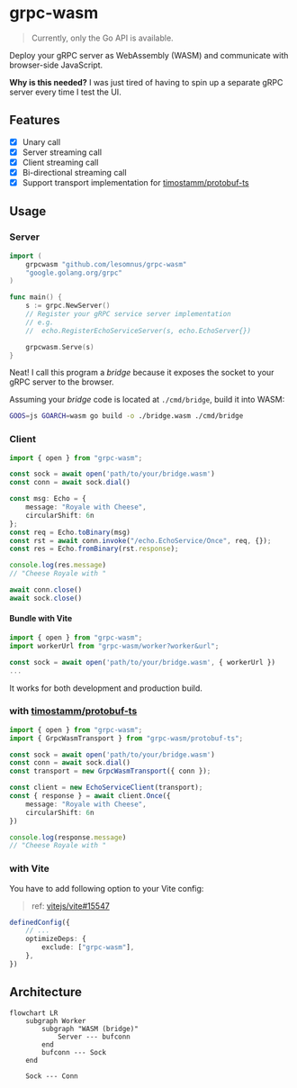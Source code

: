 # grpc-wasm

> Currently, only the Go API is available.

Deploy your gRPC server as WebAssembly (WASM) and communicate with browser-side JavaScript.

**Why is this needed?** I was just tired of having to spin up a separate gRPC server every time I test the UI.

## Features

- [x] Unary call
- [x] Server streaming call
- [x] Client streaming call
- [x] Bi-directional streaming call
- [x] Support transport implementation for [timostamm/protobuf-ts](https://github.com/timostamm/protobuf-ts)

## Usage

### Server

```go
import (
	grpcwasm "github.com/lesomnus/grpc-wasm"
	"google.golang.org/grpc"
)

func main() {
	s := grpc.NewServer()
	// Register your gRPC service server implementation
	// e.g.
	//  echo.RegisterEchoServiceServer(s, echo.EchoServer{})

	grpcwasm.Serve(s)
}
```

Neat! I call this program a *bridge* because it exposes the socket to your gRPC server to the browser.

Assuming your *bridge* code is located at `./cmd/bridge`, build it into WASM:
```sh
GOOS=js GOARCH=wasm go build -o ./bridge.wasm ./cmd/bridge
```

### Client
```ts
import { open } from "grpc-wasm";

const sock = await open('path/to/your/bridge.wasm')
const conn = await sock.dial()

const msg: Echo = {
	message: "Royale with Cheese",
	circularShift: 6n
};
const req = Echo.toBinary(msg)
const rst = await conn.invoke("/echo.EchoService/Once", req, {});
const res = Echo.fromBinary(rst.response);

console.log(res.message)
// "Cheese Royale with "

await conn.close()
await sock.close()
```

#### Bundle with Vite

```ts
import { open } from "grpc-wasm";
import workerUrl from "grpc-wasm/worker?worker&url";

const sock = await open('path/to/your/bridge.wasm', { workerUrl })
...
```

It works for both development and production build.

### with [timostamm/protobuf-ts](https://github.com/timostamm/protobuf-ts)

```ts
import { open } from "grpc-wasm";
import { GrpcWasmTransport } from "grpc-wasm/protobuf-ts";

const sock = await open('path/to/your/bridge.wasm')
const conn = await sock.dial()
const transport = new GrpcWasmTransport({ conn });

const client = new EchoServiceClient(transport);
const { response } = await client.Once({
	message: "Royale with Cheese",
	circularShift: 6n
})

console.log(response.message)
// "Cheese Royale with "
```

### with Vite

You have to add following option to your Vite config:

> ref: [vitejs/vite#15547](https://github.com/vitejs/vite/discussions/15547#discussioncomment-12890308)

```ts
definedConfig({
	// ...
	optimizeDeps: {
		exclude: ["grpc-wasm"],
	},
})
```

## Architecture

```mermaid
flowchart LR
    subgraph Worker
		subgraph "WASM (bridge)"
			Server --- bufconn
		end
		bufconn --- Sock
    end

	Sock --- Conn
```
